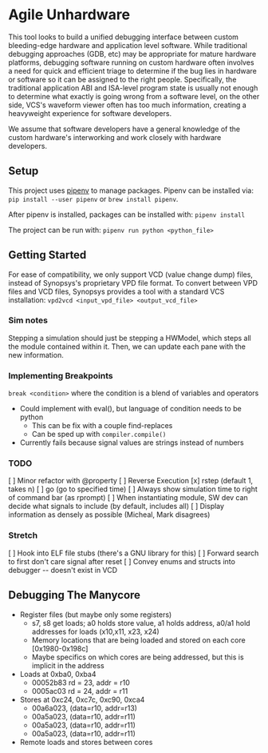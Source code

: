 # Agile Unhardware

This tool looks to build a unified debugging interface between custom
bleeding-edge hardware and application level software. While traditional
debugging approaches (GDB, etc) may be appropriate for mature hardware
platforms, debugging software running on custom hardware often involves
a need for quick and efficient triage to determine if the bug lies in
hardware or software so it can be assigned to the right people. Specifically,
the traditional application ABI and ISA-level program state is usually not
enough to determine what exactly is going wrong from a software level, on the
other side, VCS's waveform viewer often has too much information, creating
a heavyweight experience for software developers.

We assume that software developers have a general knowledge of the custom
hardware's interworking and work closely with hardware developers.


## Setup
This project uses [pipenv](https://pipenv.readthedocs.io/en/latest/) to manage
packages. Pipenv can be installed via:
`pip install --user pipenv` or `brew install pipenv`.

After pipenv is installed, packages can be installed with:
`pipenv install`

The project can be run with:
`pipenv run python <python_file>`


## Getting Started
For ease of compatibility, we only support VCD (value change dump) files,
instead of Synopsys's proprietary VPD file format. To convert between VPD files
and VCD files, Synopsys provides a tool with a standard VCS installation:
`vpd2vcd <input_vpd_file> <output_vcd_file>`

### Sim notes
 Stepping a simulation should just be stepping a HWModel, which
 steps all the module contained within it. Then, we can update
 each pane with the new information.

### Implementing Breakpoints
`break <condition>` where the condition is a blend of variables and operators
* Could implement with eval(), but language of condition needs to be python
    * This can be fix with a couple find-replaces
    * Can be sped up with `compiler.compile()`
* Currently fails because signal values are strings instead of numbers

### TODO
[ ] Minor refactor with @property
[ ] Reverse Execution
    [x] rstep (default 1, takes n)
    [ ] go <time> (go to specified time)
[ ] Always show simulation time to right of command bar (as rprompt)
[ ] When instantiating module, SW dev can decide what signals to include
   (by default, includes all)
[ ] Display information as densely as possible (Micheal, Mark disagrees)

### Stretch
[ ] Hook into ELF file stubs (there's a GNU library for this)
[ ] Forward search to first don't care signal after reset
[ ] Convey enums and structs into debugger -- doesn't exist in VCD

## Debugging The Manycore
* Register files (but maybe only some registers)
    * s7, s8 get loads; a0 holds store value, a1 holds address, a0/a1 hold
        addresses for loads (x10,x11, x23, x24)
    * Memory locations that are being loaded and stored on each core
        [0x1980-0x198c]
    * Maybe specifics on which cores are being addressed, but this is
     implicit in the address
* Loads at  0xba0, 0xba4
    * 00052b83 rd = 23, addr = r10
    * 0005ac03 rd = 24, addr = r11
* Stores at 0xc24, 0xc7c, 0xc90, 0xca4
    * 00a6a023, (data=r10, addr=r13)
    * 00a5a023, (data=r10, addr=r11)
    * 00a5a023, (data=r10, addr=r11)
    * 00a5a023, (data=r10, addr=r11)
* Remote loads and stores between cores
